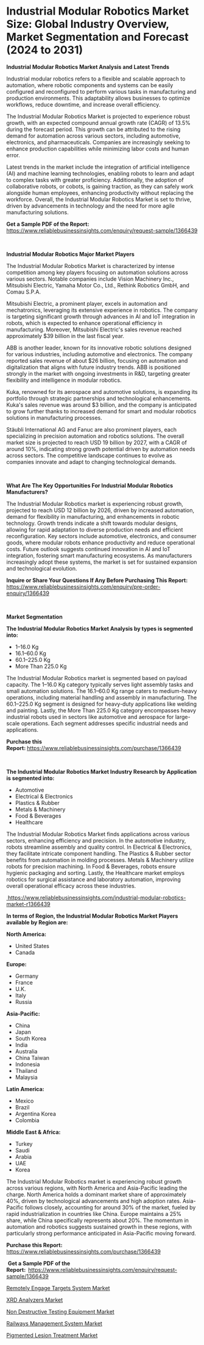 <p><h1>Industrial Modular Robotics Market Size: Global Industry Overview, Market Segmentation and Forecast (2024 to 2031)</h1></p><p><strong>Industrial Modular Robotics Market Analysis and Latest Trends</strong></p>
<p><p>Industrial modular robotics refers to a flexible and scalable approach to automation, where robotic components and systems can be easily configured and reconfigured to perform various tasks in manufacturing and production environments. This adaptability allows businesses to optimize workflows, reduce downtime, and increase overall efficiency.</p><p>The Industrial Modular Robotics Market is projected to experience robust growth, with an expected compound annual growth rate (CAGR) of 13.5% during the forecast period. This growth can be attributed to the rising demand for automation across various sectors, including automotive, electronics, and pharmaceuticals. Companies are increasingly seeking to enhance production capabilities while minimizing labor costs and human error.</p><p>Latest trends in the market include the integration of artificial intelligence (AI) and machine learning technologies, enabling robots to learn and adapt to complex tasks with greater proficiency. Additionally, the adoption of collaborative robots, or cobots, is gaining traction, as they can safely work alongside human employees, enhancing productivity without replacing the workforce. Overall, the Industrial Modular Robotics Market is set to thrive, driven by advancements in technology and the need for more agile manufacturing solutions.</p></p>
<p><strong>Get a Sample PDF of the Report:&nbsp;</strong> <a href="https://www.reliablebusinessinsights.com/enquiry/request-sample/1366439?utm_campaign=63&utm_medium=2&utm_source=Github&utm_content=ia&utm_term=17112024&utm_id=industrial-modular-robotics">https://www.reliablebusinessinsights.com/enquiry/request-sample/1366439</a></p>
<p>&nbsp;</p>
<p><strong>Industrial Modular Robotics Major Market Players</strong></p>
<p><p>The Industrial Modular Robotics Market is characterized by intense competition among key players focusing on automation solutions across various sectors. Notable companies include Vision Machinery Inc., Mitsubishi Electric, Yamaha Motor Co., Ltd., Rethink Robotics GmbH, and Comau S.P.A. </p><p>Mitsubishi Electric, a prominent player, excels in automation and mechatronics, leveraging its extensive experience in robotics. The company is targeting significant growth through advances in AI and IoT integration in robots, which is expected to enhance operational efficiency in manufacturing. Moreover, Mitsubishi Electric's sales revenue reached approximately $39 billion in the last fiscal year.</p><p>ABB is another leader, known for its innovative robotic solutions designed for various industries, including automotive and electronics. The company reported sales revenue of about $26 billion, focusing on automation and digitalization that aligns with future industry trends. ABB is positioned strongly in the market with ongoing investments in R&D, targeting greater flexibility and intelligence in modular robotics.</p><p>Kuka, renowned for its aerospace and automotive solutions, is expanding its portfolio through strategic partnerships and technological enhancements. Kuka's sales revenue was around $3 billion, and the company is anticipated to grow further thanks to increased demand for smart and modular robotics solutions in manufacturing processes.</p><p>Stäubli International AG and Fanuc are also prominent players, each specializing in precision automation and robotics solutions. The overall market size is projected to reach USD 19 billion by 2027, with a CAGR of around 10%, indicating strong growth potential driven by automation needs across sectors. The competitive landscape continues to evolve as companies innovate and adapt to changing technological demands.</p></p>
<p>&nbsp;</p>
<p><strong>What Are The Key Opportunities For Industrial Modular Robotics Manufacturers?</strong></p>
<p><p>The Industrial Modular Robotics market is experiencing robust growth, projected to reach USD 12 billion by 2026, driven by increased automation, demand for flexibility in manufacturing, and enhancements in robotic technology. Growth trends indicate a shift towards modular designs, allowing for rapid adaptation to diverse production needs and efficient reconfiguration. Key sectors include automotive, electronics, and consumer goods, where modular robots enhance productivity and reduce operational costs. Future outlook suggests continued innovation in AI and IoT integration, fostering smart manufacturing ecosystems. As manufacturers increasingly adopt these systems, the market is set for sustained expansion and technological evolution.</p></p>
<p><strong>Inquire or Share Your Questions If Any Before Purchasing This Report:</strong> <a href="https://www.reliablebusinessinsights.com/enquiry/pre-order-enquiry/1366439?utm_campaign=63&utm_medium=2&utm_source=Github&utm_content=ia&utm_term=17112024&utm_id=industrial-modular-robotics">https://www.reliablebusinessinsights.com/enquiry/pre-order-enquiry/1366439</a></p>
<p>&nbsp;</p>
<p><strong>Market Segmentation</strong></p>
<p><strong>The Industrial Modular Robotics Market Analysis by types is segmented into:</strong></p>
<p><ul><li>1–16.0 Kg</li><li>16.1–60.0 Kg</li><li>60.1–225.0 Kg</li><li>More Than 225.0 Kg</li></ul></p>
<p><p>The Industrial Modular Robotics market is segmented based on payload capacity. The 1–16.0 Kg category typically serves light assembly tasks and small automation solutions. The 16.1–60.0 Kg range caters to medium-heavy operations, including material handling and assembly in manufacturing. The 60.1–225.0 Kg segment is designed for heavy-duty applications like welding and painting. Lastly, the More Than 225.0 Kg category encompasses heavy industrial robots used in sectors like automotive and aerospace for large-scale operations. Each segment addresses specific industrial needs and applications.</p></p>
<p><strong>Purchase this Report:&nbsp;</strong><a href="https://www.reliablebusinessinsights.com/purchase/1366439?utm_campaign=63&utm_medium=2&utm_source=Github&utm_content=ia&utm_term=17112024&utm_id=industrial-modular-robotics">https://www.reliablebusinessinsights.com/purchase/1366439</a></p>
<p>&nbsp;</p>
<p><strong>The Industrial Modular Robotics Market Industry Research by Application is segmented into:</strong></p>
<p><ul><li>Automotive</li><li>Electrical & Electronics</li><li>Plastics & Rubber</li><li>Metals & Machinery</li><li>Food & Beverages</li><li>Healthcare</li></ul></p>
<p><p>The Industrial Modular Robotics Market finds applications across various sectors, enhancing efficiency and precision. In the automotive industry, robots streamline assembly and quality control. In Electrical & Electronics, they facilitate intricate component handling. The Plastics & Rubber sector benefits from automation in molding processes. Metals & Machinery utilize robots for precision machining. In Food & Beverages, robots ensure hygienic packaging and sorting. Lastly, the Healthcare market employs robotics for surgical assistance and laboratory automation, improving overall operational efficacy across these industries.</p></p>
<p><a href="https://www.reliablebusinessinsights.com/industrial-modular-robotics-market-r1366439?utm_campaign=63&utm_medium=2&utm_source=Github&utm_content=ia&utm_term=17112024&utm_id=industrial-modular-robotics">&nbsp;https://www.reliablebusinessinsights.com/industrial-modular-robotics-market-r1366439</a></p>
<p><strong>In terms of Region, the Industrial Modular Robotics Market Players available by Region are:</strong></p>
<p>
    <p> <strong> North America: </strong>
        <ul>
            <li>United States</li>
            <li>Canada</li>
        </ul>
        </p> 
    <p> <strong> Europe: </strong>
        <ul>
            <li>Germany</li>
            <li>France</li>
            <li>U.K.</li>
            <li>Italy</li>
            <li>Russia</li>
        </ul>
        </p> 
    <p> <strong> Asia-Pacific: </strong>
        <ul>
            <li>China</li>
            <li>Japan</li>
            <li>South Korea</li>
            <li>India</li>
            <li>Australia</li>
            <li>China Taiwan</li>
            <li>Indonesia</li>
            <li>Thailand</li>
            <li>Malaysia</li>
        </ul>
        </p> 
    <p> <strong> Latin America: </strong>
        <ul>
            <li>Mexico</li>
            <li>Brazil</li>
            <li>Argentina Korea</li>
            <li>Colombia</li>
        </ul>
        </p> 
    <p> <strong> Middle East & Africa: </strong>
        <ul>
            <li>Turkey</li>
            <li>Saudi</li>
            <li>Arabia</li>
            <li>UAE</li>
            <li>Korea</li>
        </ul>
    </p>
    </p>
<p><p>The Industrial Modular Robotics market is experiencing robust growth across various regions, with North America and Asia-Pacific leading the charge. North America holds a dominant market share of approximately 40%, driven by technological advancements and high adoption rates. Asia-Pacific follows closely, accounting for around 30% of the market, fueled by rapid industrialization in countries like China. Europe maintains a 25% share, while China specifically represents about 20%. The momentum in automation and robotics suggests sustained growth in these regions, with particularly strong performance anticipated in Asia-Pacific moving forward.</p></p>
<p><strong>Purchase this Report: </strong><a href="https://www.reliablebusinessinsights.com/purchase/1366439?utm_campaign=63&utm_medium=2&utm_source=Github&utm_content=ia&utm_term=17112024&utm_id=industrial-modular-robotics">https://www.reliablebusinessinsights.com/purchase/1366439</a></p>
<p>&nbsp;<strong>Get a Sample PDF of the Report:&nbsp;&nbsp;</strong><a href="https://www.reliablebusinessinsights.com/enquiry/request-sample/1366439?utm_campaign=63&utm_medium=2&utm_source=Github&utm_content=ia&utm_term=17112024&utm_id=industrial-modular-robotics">https://www.reliablebusinessinsights.com/enquiry/request-sample/1366439</a></p>
<p><strong></strong></p>
<p><p><a href="https://github.com/JubayerMia832/Market-Research-Report-List-1/blob/main/remotely-engage-targets-system-market.md?utm_campaign=63&utm_medium=2&utm_source=Github&utm_content=ia&utm_term=17112024&utm_id=industrial-modular-robotics">Remotely Engage Targets System Market</a></p><p><a href="https://www.linkedin.com/pulse/global-xrd-analyzers-market-opportunities-challenges2024-nmdee?utm_campaign=63&utm_medium=2&utm_source=Github&utm_content=ia&utm_term=17112024&utm_id=industrial-modular-robotics">XRD Analyzers Market</a></p><p><a href="https://www.linkedin.com/pulse/global-perspectives-non-destructive-testing-equipment-market-qvsse?utm_campaign=63&utm_medium=2&utm_source=Github&utm_content=ia&utm_term=17112024&utm_id=industrial-modular-robotics">Non Destructive Testing Equipment Market</a></p><p><a href="https://issuu.com/reportprime-2/docs/railways-management-system-market-s_0a50bf48e114a1?utm_campaign=63&utm_medium=2&utm_source=Github&utm_content=ia&utm_term=17112024&utm_id=industrial-modular-robotics">Railways Management System Market</a></p><p><a href="https://issuu.com/reportprime-2/docs/pigmented-lesion-treatment-market-s_29b5c106110ebd?utm_campaign=63&utm_medium=2&utm_source=Github&utm_content=ia&utm_term=17112024&utm_id=industrial-modular-robotics">Pigmented Lesion Treatment Market</a></p></p>